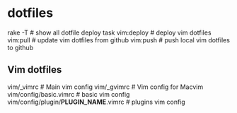 dotfiles
========

rake -T    # show all dotfile deploy task
vim:deploy # deploy vim dotfiles
vim:pull   # update vim dotfiles from github
vim:push   # push local vim dotfiles to github


## Vim dotfiles

vim/_vimrc                              # Main vim config
vim/_gvimrc                             # Vim config for Macvim
vim/config/basic.vimrc                  # basic vim config
vim/config/plugin/__PLUGIN_NAME__.vimrc # plugins vim config

